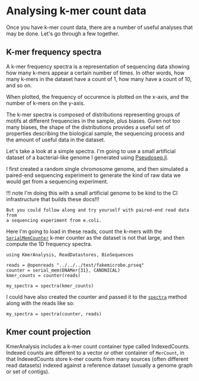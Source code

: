 # Analysing k-mer count data

Once you have k-mer count data, there are a number of useful analyses that may
be done. Let's go through a few together.

## K-mer frequency spectra

A k-mer frequency spectra is a representation of sequencing data showing how many
k-mers appear a certain number of times.
In other words, how many k-mers in the dataset have a count of 1, how many have a
count of 10, and so on.

When plotted, the frequency of occurence is plotted on the x-axis, and the
number of k-mers on the y-axis.

The k-mer spectra is composed of distributions representing groups of motifs at
different frequencies in the sample, plus biases.
Given not too many biases, the shape of the distributions provides a useful set
of properties describing the biological sample, the sequencing process and the
amount of useful data in the dataset.

Let's take a look at a simple spectra. I'm going to use a small artificial
dataset of a bacterial-like genome I generated using
[Pseudoseq.jl](https://bioinfologics.github.io/Pseudoseq.jl/stable/).

I first created a random single chromosome genome, and then simulated a
paired-end sequencing experiment to generate the kind of raw data we would get
from a sequencing experiment.

!!! note
    I'm doing this with a small artificial genome to be kind to the CI
    infrastructure that builds these docs!!!
    
    But you could follow along and try yourself with paired-end read data from
    a sequencing experiment from e.coli.

Here I'm going to load in these reads, count the k-mers with the [`SerialMemCounter`](@ref)
k-mer counter as the dataset is not that large, and then compute the 1D frequency
spectra.

```@repl onedspectra
using KmerAnalysis, ReadDatastores, BioSequences

reads = @openreads "../../../test/fakemicrobe.prseq"
counter = serial_mem(DNAMer{31}, CANONICAL)
kmer_counts = counter(reads) 

my_spectra = spectra(kmer_counts)
```

I could have also created the counter and passed it to the [`spectra`](@ref)
method along with the reads like so:

```@repl onedspectra
my_spectra = spectra(counter, reads)
```

## Kmer count projection

KmerAnalysis includes a k-mer count container type called IndexedCounts.
Indexed counts are different to a vector or other container of `MerCount`, in
that IndexedCounts store k-mer counts from many sources (often different read
datasets) indexed against a reference dataset (usually a genome graph or set of
contigs).